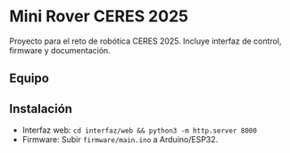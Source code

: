 # Mini Rover CERES 2025
Proyecto para el reto de robótica CERES 2025. Incluye interfaz de control, firmware y documentación.

## Equipo


## Instalación
- Interfaz web: `cd interfaz/web && python3 -m http.server 8000`
- Firmware: Subir `firmware/main.ino` a Arduino/ESP32.
